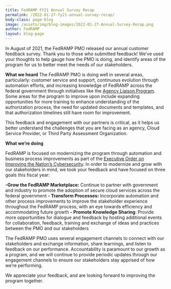 ```yaml
---
title: FedRAMP FY21 Annual Survey Recap
permalink: /2022-01-27-fy21-annual-survey-recap/
body-class: page-blog
image: /assets/img/blog-images/2022-01-27-Annual-Survey-Recap.png
author: FedRAMP
layout: blog-page
---
```

In August of 2021, the FedRAMP PMO released our annual customer feedback survey. Thank you to those who submitted feedback! We’ve used your thoughts to help gauge how the PMO is doing, and identify areas of the program for us to better meet the needs of our stakeholders. 

**What we heard**
The FedRAMP PMO is doing well in several areas, particularly: customer service and support, continuous evolution through automation efforts, and increasing knowledge of FedRAMP across the federal government through initiatives like the <a href="https://www.fedramp.gov/fedramp-announces-agency-liaison-program/">Agency Liaison Program</a>. Some areas for the program to improve upon include expanding opportunities for more training to enhance understanding of the authorization process, the need for updated documents and templates, and that authorization timelines still have room for improvement. 

This feedback and engagement with our partners is critical, as it helps us better understand the challenges that you are facing as an agency, Cloud Service Provider, or Third Party Assessment Organization.

**What we’re doing**

FedRAMP is focused on modernizing the program through automation and business process improvements as part of the <a href="https://www.whitehouse.gov/briefing-room/presidential-actions/2021/05/12/executive-order-on-improving-the-nations-cybersecurity/">Executive Order on Improving the Nation’s Cybersecurity</a>. In order to modernize and grow with our stakeholders in mind, we took your feedback and  have focused on three goals this fiscal year: 

**-Grow the FedRAMP Marketplace:** Continue to partner with government and industry to promote the adoption of secure cloud services across the federal government
**- Transform Processes:** Incorporate automation and other process improvements to improve the stakeholder experience  throughout the FedRAMP process, with an eye towards efficiency and accommodating future growth 
**- Promote Knowledge Sharing**: Provide more opportunities for dialogue and feedback by hosting additional events for collaboration, feedback, training and exchange of ideas and practices between the PMO and our stakeholders

The FedRAMP PMO uses several engagement channels to connect with our stakeholders and exchange information, share learnings, and listen to feedback on our performance. Accountability is paramount to our growth as a program, and we will continue to provide periodic updates through our engagement channels to ensure our stakeholders stay apprised of how we’re performing.

We appreciate your feedback, and are looking forward to improving the program together.
